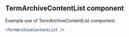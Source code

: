## TermArchiveContentList component

Example use of TermArchiveContentList component.

```jsx
<TermArchiveContentList />
```
